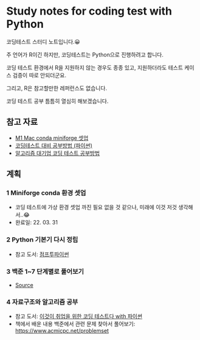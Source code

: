# Study notes for coding test with Python
코딩테스트 스터디 노트입니다.😀 

주 언어가 R이긴 하지만, 코딩테스트는 Python으로 진행하려고 합니다.

코딩 테스트 환경에서 R을 지원하지 않는 경우도 종종 있고, 지원하더라도 테스트 케이스 검증이 따로 안되더군요.

그리고, R은 참고할만한 레퍼런스도 없습니다.

코딩 테스트 공부 틈틈히 열심히 해보겠습니다.

## 참고 자료
- [M1 Mac conda miniforge 셋업](https://hmfactory.tistory.com/26)
- [코딩테스트 대비 공부방법 (파이썬)](https://in0-pro.tistory.com/51)
- [알고리즘 대기업 코딩 테스트 공부방법](https://firesoil-it.tistory.com/28)

## 계획
### 1 Miniforge conda 환경 셋업
- 코딩 테스트에 가상 환경 셋업 까진 필요 없을 것 같으나, 미래에 이것 저것 생각해서..😂
- 완료일: 22. 03. 31
### 2 Python 기본기 다시 정립
- 참고 도서: [점프투파이썬](https://wikidocs.net/book/1)
### 3 백준 1~7 단계별로 풀어보기
- [Source](https://www.acmicpc.net/step)
### 4 자료구조와 알고리즘 공부
- 참고 도서: [이것이 취업을 위한 코딩 테스트다 with 파이썬](http://www.yes24.com/Product/Goods/91433923)
- 책에서 배운 내용 백준에서 관련 문제 찾아서 풀어보기: https://www.acmicpc.net/problemset
